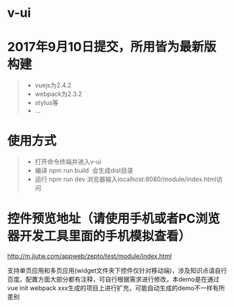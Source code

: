# v-ui
# 2017年9月10日提交，所用皆为最新版构建
> * vuejs为2.4.2
> * webpack为2.3.2
> * stylus等
> * ...

# 使用方式
> * 打开命令终端并进入v-ui
> * 编译 npm run build  会生成dist目录
> * 运行 npm run dev 浏览器输入localhost:8080/module/index.html访问

# 控件预览地址（请使用手机或者PC浏览器开发工具里面的手机模拟查看）
http://m.jiutw.com/appweb/zepto/test/module/index.html

支持单页应用和多页应用(widget文件夹下控件仅针对移动端)，涉及知识点请自行百度。配置方面大部分都有注释，可自行根据需求进行修改，本demo是在通过vue init webpack xxx生成的项目上进行扩充，可能自动生成的demo不一样有所差别
